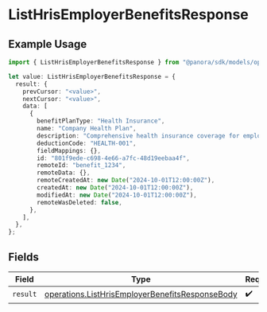 # ListHrisEmployerBenefitsResponse

## Example Usage

```typescript
import { ListHrisEmployerBenefitsResponse } from "@panora/sdk/models/operations";

let value: ListHrisEmployerBenefitsResponse = {
  result: {
    prevCursor: "<value>",
    nextCursor: "<value>",
    data: [
      {
        benefitPlanType: "Health Insurance",
        name: "Company Health Plan",
        description: "Comprehensive health insurance coverage for employees",
        deductionCode: "HEALTH-001",
        fieldMappings: {},
        id: "801f9ede-c698-4e66-a7fc-48d19eebaa4f",
        remoteId: "benefit_1234",
        remoteData: {},
        remoteCreatedAt: new Date("2024-10-01T12:00:00Z"),
        createdAt: new Date("2024-10-01T12:00:00Z"),
        modifiedAt: new Date("2024-10-01T12:00:00Z"),
        remoteWasDeleted: false,
      },
    ],
  },
};
```

## Fields

| Field                                                                                                              | Type                                                                                                               | Required                                                                                                           | Description                                                                                                        |
| ------------------------------------------------------------------------------------------------------------------ | ------------------------------------------------------------------------------------------------------------------ | ------------------------------------------------------------------------------------------------------------------ | ------------------------------------------------------------------------------------------------------------------ |
| `result`                                                                                                           | [operations.ListHrisEmployerBenefitsResponseBody](../../models/operations/listhrisemployerbenefitsresponsebody.md) | :heavy_check_mark:                                                                                                 | N/A                                                                                                                |
